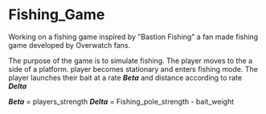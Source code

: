 # Fishing_Game
Working on a fishing game inspired by "Bastion Fishing" a fan made fishing game developed by Overwatch fans. 


The purpose of the game is to simulate fishing. 
The player moves to the a side of a platform. 
player becomes stationary and enters fishing mode. 
The player launches their bait at a rate ***Beta*** and distance according to rate ***Delta*** 

***Beta*** = players_strength
***Delta*** = Fishing_pole_strength - bait_weight

 
